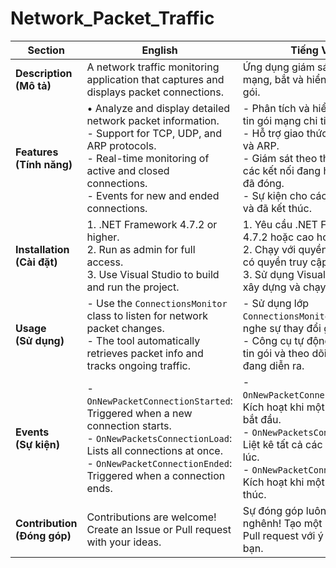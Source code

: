 # Network_Packet_Traffic

| Section                  | English                                                                                            | Tiếng Việt                                                                                                     |
|-------------------------|---------------------------------------------------------------------------------------------------|---------------------------------------------------------------------------------------------------------------|
| **Description** <br> **(Mô tả)** | A network traffic monitoring application that captures and displays packet connections. | Ứng dụng giám sát lưu lượng mạng, bắt và hiển thị kết nối gói. |
| **Features** <br> **(Tính năng)** | &#8226; Analyze and display detailed network packet information. <br> - Support for TCP, UDP, and ARP protocols. <br> - Real-time monitoring of active and closed connections. <br> - Events for new and ended connections. | - Phân tích và hiển thị thông tin gói mạng chi tiết. <br> - Hỗ trợ giao thức TCP, UDP và ARP. <br> - Giám sát theo thời gian thực các kết nối đang hoạt động và đã đóng. <br> - Sự kiện cho các kết nối mới và đã kết thúc. |
| **Installation** <br> **(Cài đặt)** | 1. .NET Framework 4.7.2 or higher. <br> 2. Run as admin for full access. <br> 3. Use Visual Studio to build and run the project. | 1. Yêu cầu .NET Framework 4.7.2 hoặc cao hơn. <br> 2. Chạy với quyền quản trị để có quyền truy cập đầy đủ. <br> 3. Sử dụng Visual Studio để xây dựng và chạy dự án. |
| **Usage** <br> **(Sử dụng)** | - Use the ``ConnectionsMonitor`` class to listen for network packet changes. <br> - The tool automatically retrieves packet info and tracks ongoing traffic. | - Sử dụng lớp ``ConnectionsMonitor`` để lắng nghe sự thay đổi gói mạng. <br> - Công cụ tự động lấy thông tin gói và theo dõi lưu lượng đang diễn ra. |
| **Events** <br> **(Sự kiện)** | - ``OnNewPacketConnectionStarted``: Triggered when a new connection starts. <br> - ``OnNewPacketsConnectionLoad``: Lists all connections at once. <br> - ``OnNewPacketConnectionEnded``: Triggered when a connection ends. | - ``OnNewPacketConnectionStarted``: Kích hoạt khi một kết nối mới bắt đầu. <br> - ``OnNewPacketsConnectionLoad``: Liệt kê tất cả các kết nối cùng lúc. <br> - ``OnNewPacketConnectionEnded``: Kích hoạt khi một kết nối kết thúc. |
| **Contribution** <br> **(Đóng góp)** | Contributions are welcome! Create an Issue or Pull request with your ideas. | Sự đóng góp luôn được hoan nghênh! Tạo một Issue hoặc Pull request với ý tưởng của bạn. |
